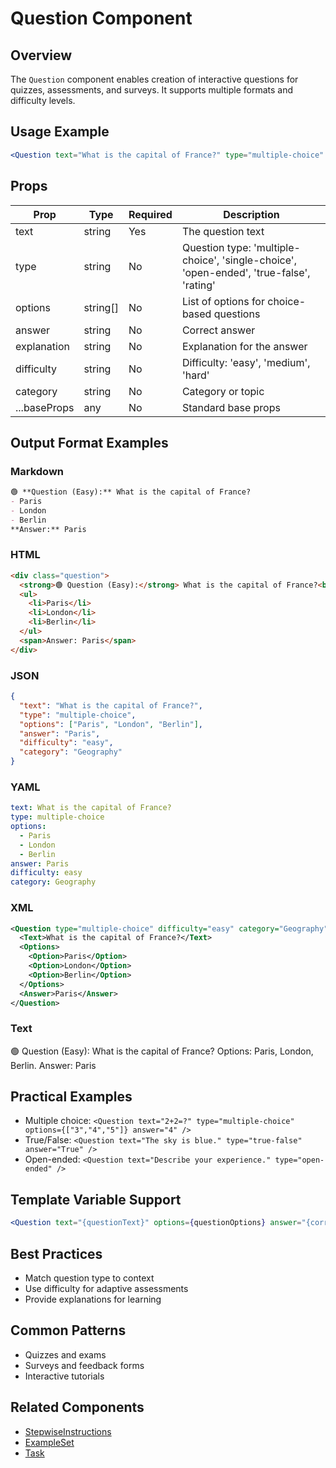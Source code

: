 # Question Component

## Overview
The `Question` component enables creation of interactive questions for quizzes, assessments, and surveys. It supports multiple formats and difficulty levels.

## Usage Example
```jsx
<Question text="What is the capital of France?" type="multiple-choice" options={["Paris", "London", "Berlin"]} answer="Paris" difficulty="easy" category="Geography" />
```

## Props
| Prop        | Type     | Required | Description                                                                 |
|-------------|----------|----------|-----------------------------------------------------------------------------|
| text        | string   | Yes      | The question text                                                           |
| type        | string   | No       | Question type: 'multiple-choice', 'single-choice', 'open-ended', 'true-false', 'rating' |
| options     | string[] | No       | List of options for choice-based questions                                  |
| answer      | string   | No       | Correct answer                                                              |
| explanation | string   | No       | Explanation for the answer                                                  |
| difficulty  | string   | No       | Difficulty: 'easy', 'medium', 'hard'                                        |
| category    | string   | No       | Category or topic                                                           |
| ...baseProps| any      | No       | Standard base props                                                         |

## Output Format Examples
### Markdown
```markdown
🟢 **Question (Easy):** What is the capital of France?
- Paris
- London
- Berlin
**Answer:** Paris
```
### HTML
```html
<div class="question">
  <strong>🟢 Question (Easy):</strong> What is the capital of France?<br/>
  <ul>
    <li>Paris</li>
    <li>London</li>
    <li>Berlin</li>
  </ul>
  <span>Answer: Paris</span>
</div>
```
### JSON
```json
{
  "text": "What is the capital of France?",
  "type": "multiple-choice",
  "options": ["Paris", "London", "Berlin"],
  "answer": "Paris",
  "difficulty": "easy",
  "category": "Geography"
}
```
### YAML
```yaml
text: What is the capital of France?
type: multiple-choice
options:
  - Paris
  - London
  - Berlin
answer: Paris
difficulty: easy
category: Geography
```
### XML
```xml
<Question type="multiple-choice" difficulty="easy" category="Geography">
  <Text>What is the capital of France?</Text>
  <Options>
    <Option>Paris</Option>
    <Option>London</Option>
    <Option>Berlin</Option>
  </Options>
  <Answer>Paris</Answer>
</Question>
```
### Text
🟢 Question (Easy): What is the capital of France? Options: Paris, London, Berlin. Answer: Paris

## Practical Examples
- Multiple choice: `<Question text="2+2=?" type="multiple-choice" options={["3","4","5"]} answer="4" />`
- True/False: `<Question text="The sky is blue." type="true-false" answer="True" />`
- Open-ended: `<Question text="Describe your experience." type="open-ended" />`

## Template Variable Support
```jsx
<Question text="{questionText}" options={questionOptions} answer="{correctAnswer}" />
```

## Best Practices
- Match question type to context
- Use difficulty for adaptive assessments
- Provide explanations for learning

## Common Patterns
- Quizzes and exams
- Surveys and feedback forms
- Interactive tutorials

## Related Components
- [StepwiseInstructions](./StepwiseInstructions.md)
- [ExampleSet](./ExampleSet.md)
- [Task](./Task.md)
